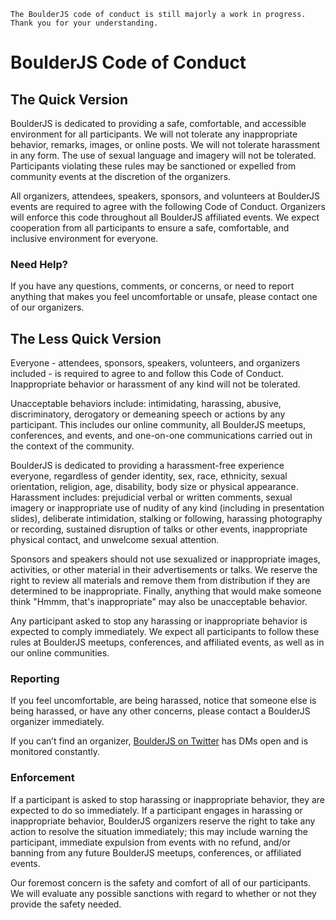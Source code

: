 `The BoulderJS code of conduct is still majorly a work in progress. Thank you for your understanding.`

# BoulderJS Code of Conduct

## The Quick Version

BoulderJS is dedicated to providing a safe, comfortable, and accessible environment for all participants. We will not tolerate any inappropriate behavior, remarks, images, or online posts. We will not tolerate harassment in any form. The use of sexual language and imagery will not be tolerated. Participants violating these rules may be sanctioned or expelled from community events at the discretion of the organizers.

All organizers, attendees, speakers, sponsors, and volunteers at BoulderJS events are required to agree with the following Code of Conduct. Organizers will enforce this code throughout all BoulderJS affiliated events. We expect cooperation from all participants to ensure a safe, comfortable, and inclusive environment for everyone.

### Need Help?

If you have any questions, comments, or concerns, or need to report anything that makes you feel uncomfortable or unsafe, please contact one of our organizers.

## The Less Quick Version

Everyone - attendees, sponsors, speakers, volunteers, and organizers included - is required to agree to and follow this Code of Conduct. Inappropriate behavior or harassment of any kind will not be tolerated.

Unacceptable behaviors include: intimidating, harassing, abusive, discriminatory, derogatory or demeaning speech or actions by any participant. This includes our online community, all BoulderJS meetups, conferences, and events, and one-on-one communications carried out in the context of the community.

BoulderJS is dedicated to providing a harassment-free experience everyone, regardless of gender identity, sex, race, ethnicity, sexual orientation, religion, age, disability, body size or physical appearance. Harassment includes: prejudicial verbal or written comments, sexual imagery or inappropriate use of nudity of any kind (including in presentation slides), deliberate intimidation, stalking or following, harassing photography or recording, sustained disruption of talks or other events, inappropriate physical contact, and unwelcome sexual attention.

Sponsors and speakers should not use sexualized or inappropriate images, activities, or other material in their advertisements or talks. We reserve the right to review all materials and remove them from distribution if they are determined to be inappropriate. Finally, anything that would make someone think "Hmmm, that's inappropriate" may also be unacceptable behavior.

Any participant asked to stop any harassing or inappropriate behavior is expected to comply immediately. We expect all participants to follow these rules at BoulderJS meetups, conferences, and affiliated events, as well as in our online communities.

### Reporting

If you feel uncomfortable, are being harassed, notice that someone else is being harassed, or have any other concerns, please contact a BoulderJS organizer immediately.

If you can’t find an organizer, [BoulderJS on Twitter](https://twitter.com/boulder_js) has DMs open and is monitored constantly.

### Enforcement

If a participant is asked to stop harassing or inappropriate behavior, they are expected to do so immediately. If a participant engages in harassing or inappropriate behavior, BoulderJS organizers reserve the right to take any action to resolve the situation immediately; this may include warning the participant, immediate expulsion from events with no refund, and/or banning from any future BoulderJS meetups, conferences, or affiliated events.

Our foremost concern is the safety and comfort of all of our participants. We will evaluate any possible sanctions with regard to whether or not they provide the safety needed.